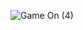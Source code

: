 
![Game On (4)](https://github.com/naldo178/NALDO_SILVA.github.io/assets/87744405/39f7e2ca-bfc8-4dd8-a092-2077f0c23e82)
